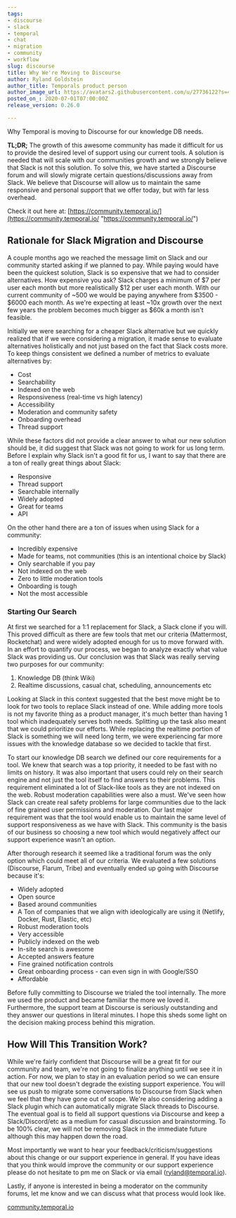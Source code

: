 ```yaml
---
tags:
- discourse
- slack
- temporal
- chat
- migration
- community
- workflow
slug: discourse
title: Why We're Moving to Discourse
author: Ryland Goldstein
author_title: Temporals product person
author_image_url: https://avatars2.githubusercontent.com/u/27736122?s=460&u=7b6a3e58ec7ed7157f23f51e91a2f4cd2028d606&v=4
posted_on_: 2020-07-01T07:00:00Z
release_version: 0.26.0

---
```

Why Temporal is moving to Discourse for our knowledge DB needs.

<!--truncate-->

**TL;DR;** The growth of this awesome community has made it difficult for us to provide the desired level of support using our current tools. A solution is needed that will scale with our communities growth and we strongly believe that Slack is not this solution. To solve this, we have started a Discourse forum and will slowly migrate certain questions/discussions away from Slack. We believe that Discourse will allow us to maintain the same responsive and personal support that we offer today, but with far less overhead.

Check it out here at: [https://community.temporal.io/](https://community.temporal.io/ "https://community.temporal.io/")

## Rationale for Slack Migration and Discourse

A couple months ago we reached the message limit on Slack and our community started asking if we planned to pay. While paying would have been the quickest solution, Slack is so expensive that we had to consider alternatives. How expensive you ask? Slack charges a minimum of $7 per user each month but more realistically $12 per user each month. With our current community of \~500 we would be paying anywhere from $3500 - $6000 each month. As we're expecting at least \~10x growth over the next few years the problem becomes much bigger as $60k a month isn't feasible.

Initially we were searching for a cheaper Slack alternative but we quickly realized that if we were considering a migration, it made sense to evaluate alternatives holistically and not just based on the fact that Slack costs more. To keep things consistent we defined a number of metrics to evaluate alternatives by:

* Cost
* Searchability
* Indexed on the web
* Responsiveness (real-time vs high latency)
* Accessibility
* Moderation and community safety
* Onboarding overhead
* Thread support

While these factors did not provide a clear answer to what our new solution should be, it did suggest that Slack was not going to work for us long term. Before I explain why Slack isn't a good fit for us, I want to say that there are a ton of really great things about Slack:

* Responsive
* Thread support
* Searchable internally
* Widely adopted
* Great for teams
* API

On the other hand there are a ton of issues when using Slack for a community:

* Incredibly expensive
* Made for teams, not communities (this is an intentional choice by Slack)
* Only searchable if you pay
* Not indexed on the web
* Zero to little moderation tools
* Onboarding is tough
* Not the most accessible

### Starting Our Search

At first we searched for a 1:1 replacement for Slack, a Slack clone if you will. This proved difficult as there are few tools that met our criteria (Mattermost, Rocketchat) and were widely adopted enough for us to move forward with. In an effort to quantify our process, we began to analyze exactly what value Slack was providing us. Our conclusion was that Slack was really serving two purposes for our community:

1. Knowledge DB (think Wiki)
2. Realtime discussions, casual chat, scheduling, announcements etc

Looking at Slack in this context suggested that the best move might be to look for two tools to replace Slack instead of one. While adding more tools is not my favorite thing as a product manager, it's much better than having 1 tool which inadequately serves both needs. Splitting up the task also meant that we could prioritize our efforts. While replacing the realtime portion of Slack is something we will need long term, we were experiencing far more issues with the knowledge database so we decided to tackle that first.

To start our knowledge DB search we defined our core requirements for a tool. We knew that search was a top priority, it needed to be fast with no limits on history. It was also important that users could rely on their search engine and not just the tool itself to find answers to their problems. This requirement eliminated a lot of Slack-like tools as they are not indexed on the web. Robust moderation capabilities were also a must. We've seen how Slack can create real safety problems for large communities due to the lack of fine grained user permissions and moderation. Our last major requirement was that the tool would enable us to maintain the same level of support responsiveness as we have with Slack. This community is the basis of our business so choosing a new tool which would negatively affect our support experience wasn't an option.

After thorough research it seemed like a traditional forum was the only option which could meet all of our criteria. We evaluated a few solutions (Discourse, Flarum, Tribe) and eventually ended up going with Discourse because it's:

* Widely adopted
* Open source
* Based around communities
* A Ton of companies that we align with ideologically are using it (Netlify, Docker, Rust, Elastic, etc)
* Robust moderation tools
* Very accessible
* Publicly indexed on the web
* In-site search is awesome
* Accepted answers feature
* Fine grained notification controls
* Great onboarding process - can even sign in with Google/SSO
* Affordable

Before fully committing to Discourse we trialed the tool internally. The more we used the product and became familiar the more we loved it. Furthermore, the support team at Discourse is seriously outstanding and they answer our questions in literal minutes. I hope this sheds some light on the decision making process behind this migration.

## How Will This Transition Work?

While we're fairly confident that Discourse will be a great fit for our community and team, we're not going to finalize anything until we see it in action. For now, we plan to stay in an evaluation period so we can ensure that our new tool doesn't degrade the existing support experience. You will see us push to migrate some conversations to Discourse from Slack when we feel that they have gone out of scope. We're also considering adding a Slack plugin which can automatically migrate Slack threads to Discourse. The eventual goal is to field all support questions via Discourse and keep a Slack/Discord/etc as a medium for casual discussion and brainstorming. To be 100% clear, we will not be removing Slack in the immediate future although this may happen down the road.

Most importantly we want to hear your feedback/criticism/suggestions about this change or our support experience in general. If you have ideas that you think would improve the community or our support experience please do not hesitate to pm me on Slack or via email ([ryland@temporal.io](mailto:ryland@temporal.io)).

Lastly, if anyone is interested in being a moderator on the community forums, let me know and we can discuss what that process would look like.

[community.temporal.io](https://community.temporal.io/)
